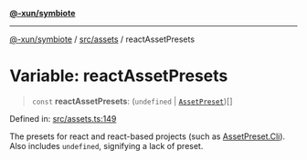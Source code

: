 [**@-xun/symbiote**](../../../README.md)

***

[@-xun/symbiote](../../../README.md) / [src/assets](../README.md) / reactAssetPresets

# Variable: reactAssetPresets

> `const` **reactAssetPresets**: (`undefined` \| [`AssetPreset`](../enumerations/AssetPreset.md))[]

Defined in: [src/assets.ts:149](https://github.com/Xunnamius/symbiote/blob/b82f5db0ddf304d345bd71e41da6d798adaa5156/src/assets.ts#L149)

The presets for react and react-based projects (such as
[AssetPreset.Cli](../enumerations/AssetPreset.md#cli)). Also includes `undefined`, signifying a lack of
preset.
